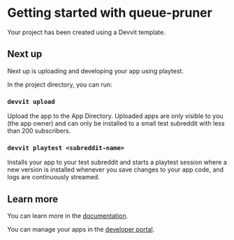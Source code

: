 # Getting started with queue-pruner

Your project has been created using a Devvit template.

## Next up

Next up is uploading and developing your app using playtest.

In the project directory, you can run:

### `devvit upload`

Upload the app to the App Directory. Uploaded apps are only visible to you (the app owner) and can only be installed to a small test subreddit with less than 200 subscribers.

### `devvit playtest <subreddit-name>`

Installs your app to your test subreddit and starts a playtest session where a new version is installed whenever you save changes to your app code, and logs are continuously streamed.

## Learn more

You can learn more in the [documentation](https://developers.reddit.com/docs/).

You can manage your apps in the [developer portal](https://developers.reddit.com/my/apps).
